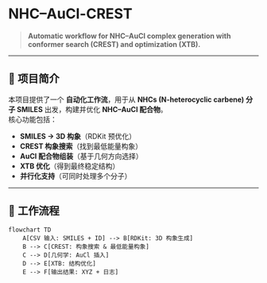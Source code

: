 # NHC–AuCl-CREST

> **Automatic workflow for NHC–AuCl complex generation with conformer search (CREST) and optimization (XTB).**

---

## 📖 项目简介

本项目提供了一个 **自动化工作流**，用于从 **NHCs (N-heterocyclic carbene) 分子 SMILES** 出发，构建并优化 **NHC–AuCl 配合物**。  
核心功能包括：

- **SMILES → 3D 构象**（RDKit 预优化）  
- **CREST 构象搜索**（找到最低能量构象）  
- **AuCl 配合物组装**（基于几何方向选择）  
- **XTB 优化**（得到最终稳定结构）  
- **并行化支持**（可同时处理多个分子）


---

## 🔄 工作流程

```mermaid
flowchart TD
    A[CSV 输入: SMILES + ID] --> B[RDKit: 3D 构象生成]
    B --> C[CREST: 构象搜索 & 最低能量构象]
    C --> D[几何学: AuCl 插入]
    D --> E[XTB: 结构优化]
    E --> F[输出结果: XYZ + 日志]
